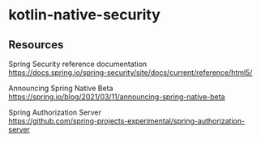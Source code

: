 # kotlin-native-security

## Resources
Spring Security reference documentation  
https://docs.spring.io/spring-security/site/docs/current/reference/html5/

Announcing Spring Native Beta  
https://spring.io/blog/2021/03/11/announcing-spring-native-beta

Spring Authorization Server  
https://github.com/spring-projects-experimental/spring-authorization-server